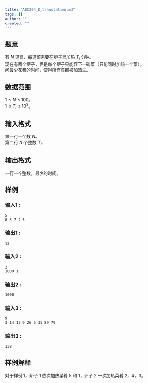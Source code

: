 ```yaml
---
title: "ABC204_D_translation.md"
tags: []
author: ""
created: ""
---
```


## 题意  

有 $N$ 道菜，每道菜需要在炉子里加热 $T_i$ 分钟。     
现在有两个炉子，但是每个炉子只能容下一碗菜（只能同时加热一个菜）。    
问最少花费的时间，使得所有菜都被加热过。              

## 数据范围
                     
$1\le N\le 100$。      
$1\le T_i\le 10^3$。      

## 输入格式

第一行一个数 $N$。     
第二行 $N$ 个整数 $T_i$。                    
          
## 输出格式

一行一个整数，最少的时间。               

## 样例

### 输入1 :
```
5
8 3 7 2 5
```

### 输出1 :
```
13
```

### 输入2 :
```
2
1000 1
```

### 输出2 :
```
1000
```

### 输入3 :
```
9
3 14 15 9 26 5 35 89 79
```

### 输出3 :
```
138
```


## 样例解释

对于样例 1，炉子 1 依次加热菜肴 5 和 1，炉子 2 一次加热菜肴 2，4，3。

